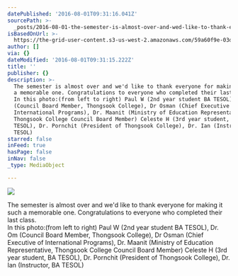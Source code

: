```yaml
---
datePublished: '2016-08-01T09:31:16.041Z'
sourcePath: >-
  _posts/2016-08-01-the-semester-is-almost-over-and-wed-like-to-thank-everyone.md
isBasedOnUrl: >-
  https://the-grid-user-content.s3-us-west-2.amazonaws.com/59a60f9e-03d4-4e18-8c2b-529732b6c939.jpg
author: []
via: {}
dateModified: '2016-08-01T09:31:15.222Z'
title: ''
publisher: {}
description: >-
  The semester is almost over and we'd like to thank everyone for making it such
  a memorable one. Congratulations to everyone who completed their last class.
  In this photo:(from left to right) Paul W (2nd year student BA TESOL), Dr. Om
  (Council Board Member, Thongsook College), Dr Osman (Chief Executive of
  International Programs), Dr. Maanit (Ministry of Education Representative,
  Thongsook College Council Board Member) Celeste H (3rd year student, BA
  TESOL), Dr. Pornchit (President of Thongsook College), Dr. Ian (Instructor, BA
  TESOL)
starred: false
inFeed: true
hasPage: false
inNav: false
_type: MediaObject

---
```

![](https://imgflo.herokuapp.com/graph/vahj1ThiexotieMo/e05eeb32bc54850107b965b6c2ab3568/croprotate.jpg?cropheight=942&cropwidth=1411&degrees=0&input=https%3A%2F%2Fthe-grid-user-content.s3-us-west-2.amazonaws.com%2F59a60f9e-03d4-4e18-8c2b-529732b6c939.jpg&x=0&y=0)

The semester is almost over and we'd like to thank everyone for making it such a memorable one. Congratulations to everyone who completed their last class.  
In this photo:(from left to right) Paul W (2nd year student BA TESOL), Dr. Om (Council Board Member, Thongsook College), Dr Osman (Chief Executive of International Programs), Dr. Maanit (Ministry of Education Representative, Thongsook College Council Board Member) Celeste H (3rd year student, BA TESOL), Dr. Pornchit (President of Thongsook College), Dr. Ian (Instructor, BA TESOL)